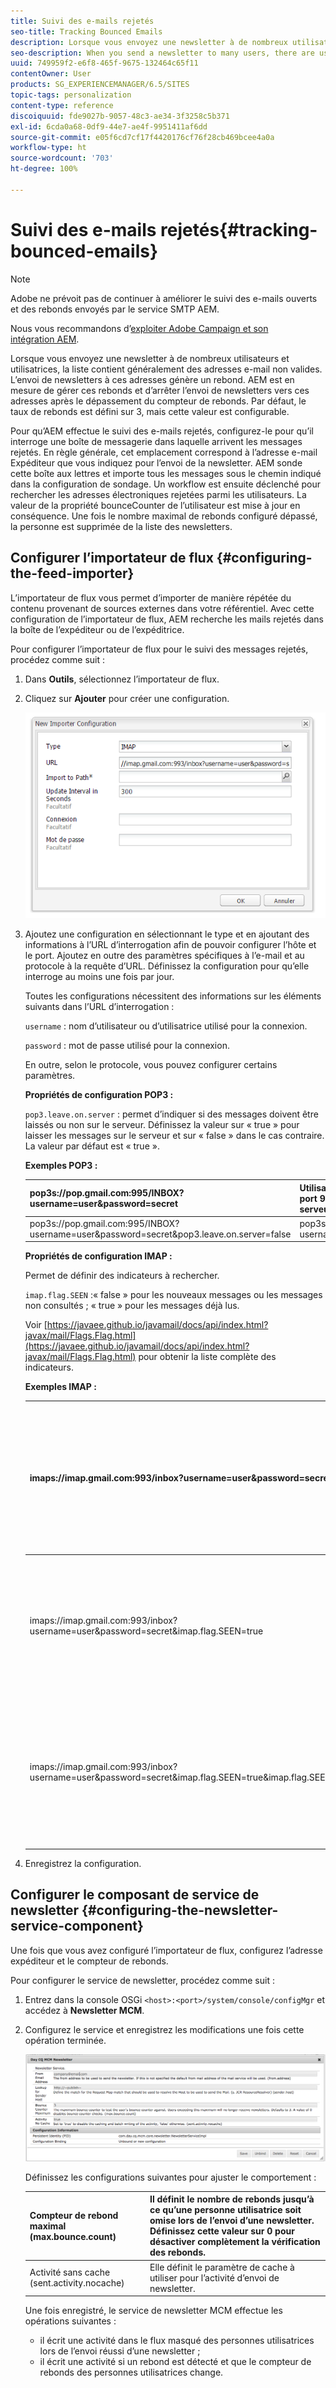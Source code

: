 ```yaml
---
title: Suivi des e-mails rejetés
seo-title: Tracking Bounced Emails
description: Lorsque vous envoyez une newsletter à de nombreux utilisateurs et utilisatrices, la liste contient généralement des adresses e-mail non valides. L’envoi de newsletters à ces adresses génère un rebond. AEM est en mesure de gérer ces rebonds et d’arrêter l’envoi de newsletters vers ces adresses après le dépassement du compteur de rebonds.
seo-description: When you send a newsletter to many users, there are usually some invalid emails addresses in the list. Sending newsletters to those addresses bounce back. AEM is capable of managing those bounces and can stop sending newsletters to those addresses after the configured bounce counter is exceeded.
uuid: 749959f2-e6f8-465f-9675-132464c65f11
contentOwner: User
products: SG_EXPERIENCEMANAGER/6.5/SITES
topic-tags: personalization
content-type: reference
discoiquuid: fde9027b-9057-48c3-ae34-3f3258c5b371
exl-id: 6cda0a68-0df9-44e7-ae4f-9951411af6dd
source-git-commit: e05f6cd7cf17f4420176cf76f28cb469bcee4a0a
workflow-type: ht
source-wordcount: '703'
ht-degree: 100%

---
```


# Suivi des e-mails rejetés{#tracking-bounced-emails}

>[!NOTE]
>
>Adobe ne prévoit pas de continuer à améliorer le suivi des e-mails ouverts et des rebonds envoyés par le service SMTP AEM.
>
>Nous vous recommandons d’[exploiter Adobe Campaign et son intégration AEM](/help/sites-administering/campaign.md).

Lorsque vous envoyez une newsletter à de nombreux utilisateurs et utilisatrices, la liste contient généralement des adresses e-mail non valides. L’envoi de newsletters à ces adresses génère un rebond. AEM est en mesure de gérer ces rebonds et d’arrêter l’envoi de newsletters vers ces adresses après le dépassement du compteur de rebonds. Par défaut, le taux de rebonds est défini sur 3, mais cette valeur est configurable.

Pour qu’AEM effectue le suivi des e-mails rejetés, configurez-le pour qu’il interroge une boîte de messagerie dans laquelle arrivent les messages rejetés. En règle générale, cet emplacement correspond à l’adresse e-mail Expéditeur que vous indiquez pour l’envoi de la newsletter. AEM sonde cette boîte aux lettres et importe tous les messages sous le chemin indiqué dans la configuration de sondage. Un workflow est ensuite déclenché pour rechercher les adresses électroniques rejetées parmi les utilisateurs. La valeur de la propriété bounceCounter de l’utilisateur est mise à jour en conséquence. Une fois le nombre maximal de rebonds configuré dépassé, la personne est supprimée de la liste des newsletters.

## Configurer l’importateur de flux {#configuring-the-feed-importer}

L’importateur de flux vous permet d’importer de manière répétée du contenu provenant de sources externes dans votre référentiel. Avec cette configuration de l’importateur de flux, AEM recherche les mails rejetés dans la boîte de l’expéditeur ou de l’expéditrice.

Pour configurer l’importateur de flux pour le suivi des messages rejetés, procédez comme suit :

1. Dans **Outils**, sélectionnez l’importateur de flux.

1. Cliquez sur **Ajouter** pour créer une configuration.

   ![chlimage_1](assets/chlimage_1a.png)

1. Ajoutez une configuration en sélectionnant le type et en ajoutant des informations à l’URL d’interrogation afin de pouvoir configurer l’hôte et le port. Ajoutez en outre des paramètres spécifiques à l’e-mail et au protocole à la requête d’URL. Définissez la configuration pour qu’elle interroge au moins une fois par jour.

   Toutes les configurations nécessitent des informations sur les éléments suivants dans l’URL d’interrogation :

   `username` : nom d’utilisateur ou d’utilisatrice utilisé pour la connexion.

   `password` : mot de passe utilisé pour la connexion.

   En outre, selon le protocole, vous pouvez configurer certains paramètres.

   **Propriétés de configuration POP3 :**

   `pop3.leave.on.server` : permet d’indiquer si des messages doivent être laissés ou non sur le serveur. Définissez la valeur sur « true » pour laisser les messages sur le serveur et sur « false » dans le cas contraire. La valeur par défaut est « true ».

   **Exemples POP3 :**

   | pop3s://pop.gmail.com:995/INBOX?username=user&amp;password=secret | Utilisation de pop3 sur SSL pour se connecter à GMail sur le port 995 avec user/secret, pour laisser les messages sur le serveur par défaut. |
   |---|---|
   | pop3s://pop.gmail.com:995/INBOX?username=user&amp;password=secret&amp;pop3.leave.on.server=false | pop3s://pop.gmail.com:995/INBOX?username=user&amp;password=secret&amp;pop3.leave.on.server=false |

   **Propriétés de configuration IMAP :**

   Permet de définir des indicateurs à rechercher.

   `imap.flag.SEEN` :« false » pour les nouveaux messages ou les messages non consultés ; « true » pour les messages déjà lus.

   Voir [https://javaee.github.io/javamail/docs/api/index.html?javax/mail/Flags.Flag.html](https://javaee.github.io/javamail/docs/api/index.html?javax/mail/Flags.Flag.html) pour obtenir la liste complète des indicateurs.

   **Exemples IMAP :**

   | imaps://imap.gmail.com:993/inbox?username=user&amp;password=secret | Utilisation d’IMAP sur SSL pour se connecter à GMail sur le port 993 avec user/secret. Obtention de nouveaux messages uniquement par défaut. |
   |---|---|
   | imaps://imap.gmail.com:993/inbox?username=user&amp;password=secret&amp;imap.flag.SEEN=true | Utilisation d’IMAP sur SSL pour se connecter à GMail 993 avec user/secret, pour obtenir uniquement les messages déjà consultés. |
   | imaps://imap.gmail.com:993/inbox?username=user&amp;password=secret&amp;imap.flag.SEEN=true&amp;imap.flag.SEEN=false | Utilisation d’IMAP sur SSL pour se connecter à GMail 993 avec user/secret, pour obtenir des messages déjà lus OU des nouveaux messages. |

1. Enregistrez la configuration.

## Configurer le composant de service de newsletter {#configuring-the-newsletter-service-component}

Une fois que vous avez configuré l’importateur de flux, configurez l’adresse expéditeur et le compteur de rebonds.

Pour configurer le service de newsletter, procédez comme suit :

1. Entrez dans la console OSGi `<host>:<port>/system/console/configMgr` et accédez à **Newsletter MCM**.

1. Configurez le service et enregistrez les modifications une fois cette opération terminée.

   ![chlimage_1-1](assets/chlimage_1-1a.png)

   Définissez les configurations suivantes pour ajuster le comportement :

   | Compteur de rebond maximal (max.bounce.count) | Il définit le nombre de rebonds jusqu’à ce qu’une personne utilisatrice soit omise lors de l’envoi d’une newsletter. Définissez cette valeur sur 0 pour désactiver complètement la vérification des rebonds. |
   |---|---|
   | Activité sans cache (sent.activity.nocache) | Elle définit le paramètre de cache à utiliser pour l’activité d’envoi de newsletter. |

   Une fois enregistré, le service de newsletter MCM effectue les opérations suivantes :

   * il écrit une activité dans le flux masqué des personnes utilisatrices lors de l’envoi réussi d’une newsletter ;
   * il écrit une activité si un rebond est détecté et que le compteur de rebonds des personnes utilisatrices change.
